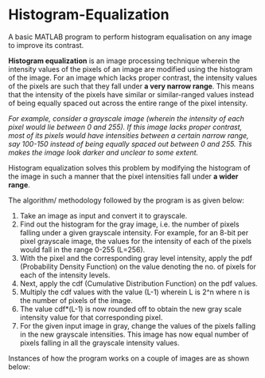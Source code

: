 # Histogram-Equalization
A basic MATLAB program to perform histogram equalisation on any image to improve its contrast.

**Histogram equalization** is an image processing technique wherein the intensity values of the pixels of an image are modified using the histogram of the image.
For an image which lacks proper contrast, the intensity values of the pixels are such that they fall under **a very narrow range**. This means that the intensity of
the pixels have similar or similar-ranged values instead of being equally spaced out across the entire range of the pixel intensity.

*For example, consider a grayscale image (wherein the intensity of each pixel would lie between 0 and 255). If this image lacks proper contrast, most of its pixels would
have intensities between a certain narrow range, say 100-150 instead of being equally spaced out between 0 and 255. This makes the image look darker and unclear to some extent.*

Histogram equalization solves this problem by modifying the histogram of the image in such a manner that the pixel intensities fall under **a wider range**.

The algorithm/ methodology followed by the program is as given below:
1. Take an image as input and convert it to grayscale.
2. Find out the histogram for the gray image, i.e. the number of pixels falling under a given grayscale intensity. For example, for an 8-bit per pixel grayscale image, the values for the intensity of each of the pixels would fall in the range 0-255 (L=256).
3. With the pixel and the corresponding gray level intensity, apply the pdf (Probability Density Function) on the value denoting the no. of pixels for each of the intensity levels.
4. Next, apply the cdf (Cumulative Distribution Function) on the pdf values.
5. Multiply the cdf values with the value (L-1) wherein L is 2^n where n is the number of pixels of the image.
6. The value cdf*(L-1) is now rounded off to obtain the new gray scale intensity value for that corresponding pixel.
7. For the given input image in gray, change the values of the pixels falling in the new grayscale intensities. This image has now equal number of pixels falling in all the grayscale intensity values.

Instances of how the program works on a couple of images are as shown below:
